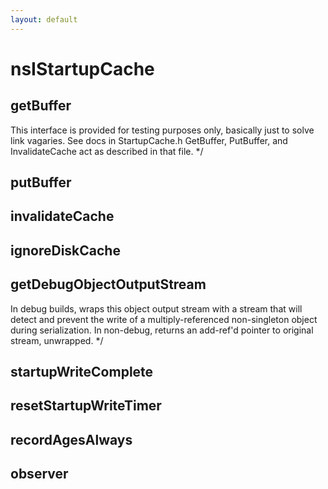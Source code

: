 ```yaml
---
layout: default
---
```


# nsIStartupCache #

## getBuffer ##
 This interface is provided for testing purposes only, basically
 just to solve link vagaries. See docs in StartupCache.h
 GetBuffer, PutBuffer, and InvalidateCache act as described 
 in that file. */

## putBuffer ##

## invalidateCache ##

## ignoreDiskCache ##

## getDebugObjectOutputStream ##
 In debug builds, wraps this object output stream with a stream that will 
 detect and prevent the write of a multiply-referenced non-singleton object 
 during serialization. In non-debug, returns an add-ref'd pointer to
 original stream, unwrapped. */

## startupWriteComplete ##

## resetStartupWriteTimer ##

## recordAgesAlways ##

## observer ##

